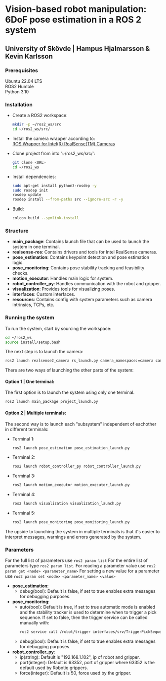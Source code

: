 # Vision-based robot manipulation: 6DoF pose estimation in a ROS 2 system
## University of Skövde | Hampus Hjalmarsson & Kevin Karlsson

### Prerequisites
Ubuntu 22.04 LTS  
ROS2 Humble  
Python 3.10  

### Installation
- Create a ROS2 workspace:
  ```bash
  mkdir -p ~/ros2_ws/src
  cd ~/ros2_ws/src/
  ```

- Install the camera wrapper according to:  
  [ROS Wrapper for Intel(R) RealSense(TM) Cameras](https://github.com/IntelRealSense/realsense-ros)
  
- Clone project from into '~/ros2_ws/src/':
  ```bash
  git clone <URL>
  cd ~/ros2_ws
  ```

- Install dependencies:
   ```bash
   sudo apt-get install python3-rosdep -y
   sudo rosdep init
   rosdep update
   rosdep install --from-paths src --ignore-src -r -y
   ```
   
- Build:
  ```bash
  colcon build --symlink-install
  ```

### Structure
- **main_package**: Contains launch file that can be used to launch the system in one terminal.
- **realsense-ros**: Contains drivers and tools for Intel RealSense cameras.
- **pose_estimation**: Contains keypoint detection and pose estimation logic.
- **pose_monitoring**: Contains pose stability tracking and feasibility checks.
- **motion_executor**: Handles main logic for system.
- **robot_controller_py**: Handles communication with the robot and gripper.
- **visualization**: Provides tools for visualizing poses.
- **interfaces**: Custom interfaces.
- **resources**: Contains config with system parameters such as camera intrinsics, TCPs, etc.

### Running the system
To run the system, start by sourcing the workspace:
```bash
cd ~/ros2_ws
source install/setup.bash
```
The next step is to launch the camera:
```bash
ros2 launch realsense2_camera rs_launch.py camera_namespace:=camera camera_name:=d435i enable_rgbd:=true enable_sync:=true align_depth.enable:=true rgb_camera.color_profile:=640x480x30 depth_module.depth_profile:=640x480x30 enable_color:=true enable_depth:=true
```
There are two ways of launching the other parts of the system:
#### Option 1 | One terminal:
The first option is to launch the system using only one terminal.
```bash
ros2 launch main_package project_launch.py
```
#### Option 2 | Multiple terminals:
The second way is to launch each "subsystem" independent of eachother in different terminals:
- Terminal 1:
  ```bash
  ros2 launch pose_estimation pose_estimation_launch.py
  ```
- Terminal 2:
  ```bash
  ros2 launch robot_controller_py robot_controller_launch.py
  ```
- Terminal 3:
  ```bash
  ros2 launch motion_executor motion_executor_launch.py
  ```
- Terminal 4:
  ```bash
  ros2 launch visualization visualization_launch.py
  ```
- Terminal 5:
  ```bash
  ros2 launch pose_monitoring pose_monitoring_launch.py
  ```
The upside to launching the system in multiple terminals is that it's easier to interpret messages, warnings and errors generated by the system.
### Parameters
For the full list of parameters use `ros2 param list`
For the entire list of parameters type `ros2 param list`.
For reading a parameter value use `ros2 param get <node> <parameter_name>` 
For setting a new value for a parameter use `ros2 param set <node> <parameter_name> <value>`
- **pose_estimation**:
  - debug(bool): Default is false, if set to true enables extra messages for debugging purposes.
- **pose_monitoring**:
  - auto(bool): Default is true, if set to true automatic mode is enabled and the stability tracker is used to determine when to trigger a pick sequence. If set to false, then the trigger service can be called manually with:
    ```bash
    ros2 service call /robot/trigger interfaces/srv/TriggerPickSequence
    ```
  - debug(bool): Default is false, if set to true enables extra messages for debugging purposes.
- **robot_controller_py**:
  - ip(string): Default is "192.168.1.102", ip of robot and gripper.
  - port(integer): Default is 63352, port of gripper where 63352 is the default used by Robotiq grippers.
  - force(integer): Default is 50, force used by the gripper.
